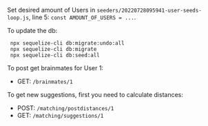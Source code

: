 Set desired amount of Users in
`seeders/20220728095941-user-seeds-loop.js`,
line 5: `const AMOUNT_OF_USERS = ...`.

To update the db:
```
 npx sequelize-cli db:migrate:undo:all
 npx sequelize-cli db:migrate
 npx sequelize-cli db:seed:all
```

To post get brainmates for User 1:
- GET: `/brainmates/1`

To get new suggestions, first you need to calculate distances:
- POST: `/matching/postdistances/1`
- GET: `/matching/suggestions/1`
